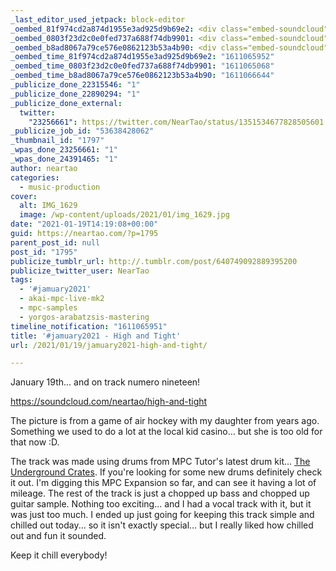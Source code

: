 ```yaml
---
_last_editor_used_jetpack: block-editor
_oembed_81f974cd2a874d1955e3ad925d9b69e2: <div class="embed-soundcloud"><iframe title="High And Tight by NearTao" width="584" height="400" scrolling="no" frameborder="no" src="https://w.soundcloud.com/player/?visual=true&url=https%3A%2F%2Fapi.soundcloud.com%2Ftracks%2F968501380&show_artwork=true&maxwidth=584&maxheight=876&dnt=1"></iframe></div>
_oembed_0803f23d2c0e0fed737a688f74db9901: <div class="embed-soundcloud"><iframe title="High And Tight by NearTao" width="750" height="400" scrolling="no" frameborder="no" src="https://w.soundcloud.com/player/?visual=true&url=https%3A%2F%2Fapi.soundcloud.com%2Ftracks%2F968501380&show_artwork=true&maxwidth=750&maxheight=1000&dnt=1"></iframe></div>
_oembed_b8ad8067a79ce576e0862123b53a4b90: <div class="embed-soundcloud"><iframe title="High And Tight by NearTao" width="500" height="400" scrolling="no" frameborder="no" src="https://w.soundcloud.com/player/?visual=true&url=https%3A%2F%2Fapi.soundcloud.com%2Ftracks%2F968501380&show_artwork=true&maxwidth=500&maxheight=750&dnt=1"></iframe></div>
_oembed_time_81f974cd2a874d1955e3ad925d9b69e2: "1611065952"
_oembed_time_0803f23d2c0e0fed737a688f74db9901: "1611065068"
_oembed_time_b8ad8067a79ce576e0862123b53a4b90: "1611066644"
_publicize_done_22315546: "1"
_publicize_done_22890294: "1"
_publicize_done_external:
  twitter:
    "23256661": https://twitter.com/NearTao/status/1351534677828505601
_publicize_job_id: "53638428062"
_thumbnail_id: "1797"
_wpas_done_23256661: "1"
_wpas_done_24391465: "1"
author: neartao
categories:
  - music-production
cover:
  alt: IMG_1629
  image: /wp-content/uploads/2021/01/img_1629.jpg
date: "2021-01-19T14:19:08+00:00"
guid: https://neartao.com/?p=1795
parent_post_id: null
post_id: "1795"
publicize_tumblr_url: http://.tumblr.com/post/640749092889395200
publicize_twitter_user: NearTao
tags:
  - '#jamuary2021'
  - akai-mpc-live-mk2
  - mpc-samples
  - yorgos-arabatzsis-mastering
timeline_notification: "1611065951"
title: '#jamuary2021 - High and Tight'
url: /2021/01/19/jamuary2021-high-and-tight/

---
```

January 19th... and on track numero nineteen!

https://soundcloud.com/neartao/high-and-tight

The picture is from a game of air hockey with my daughter from years ago. Something we used to do a lot at the local kid casino... but she is too old for that now :D.

The track was made using drums from MPC Tutor's latest drum kit... [The Underground Crates](https://www.mpc-samples.com/product.php/315/the-underground-crates/). If you're looking for some new drums definitely check it out. I'm digging this MPC Expansion so far, and can see it having a lot of mileage. The rest of the track is just a chopped up bass and chopped up guitar sample. Nothing too exciting... and I had a vocal track with it, but it was just too much. I ended up just going for keeping this track simple and chilled out today... so it isn't exactly special... but I really liked how chilled out and fun it sounded.

Keep it chill everybody!
